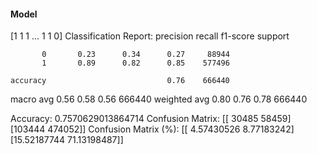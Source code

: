 #### Model
[1 1 1 ... 1 1 0]
Classification Report:
              precision    recall  f1-score   support

           0       0.23      0.34      0.27     88944
           1       0.89      0.82      0.85    577496

    accuracy                           0.76    666440
   macro avg       0.56      0.58      0.56    666440
weighted avg       0.80      0.76      0.78    666440

Accuracy: 0.7570629013864714
Confusion Matrix:
[[ 30485  58459]
 [103444 474052]]
Confusion Matrix (%):
[[ 4.57430526  8.77183242]
 [15.52187744 71.13198487]]

